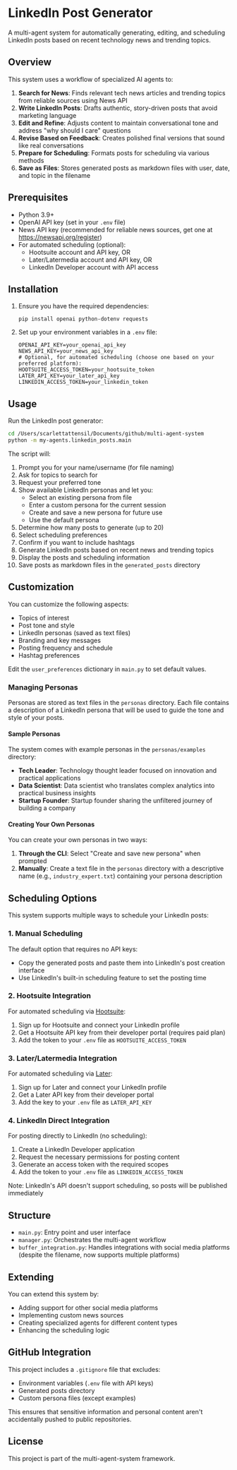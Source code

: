 # LinkedIn Post Generator

A multi-agent system for automatically generating, editing, and scheduling LinkedIn posts based on recent technology news and trending topics.

## Overview

This system uses a workflow of specialized AI agents to:

1. **Search for News**: Finds relevant tech news articles and trending topics from reliable sources using News API
2. **Write LinkedIn Posts**: Drafts authentic, story-driven posts that avoid marketing language
3. **Edit and Refine**: Adjusts content to maintain conversational tone and address "why should I care" questions
4. **Revise Based on Feedback**: Creates polished final versions that sound like real conversations
5. **Prepare for Scheduling**: Formats posts for scheduling via various methods
6. **Save as Files**: Stores generated posts as markdown files with user, date, and topic in the filename

## Prerequisites

- Python 3.9+
- OpenAI API key (set in your `.env` file)
- News API key (recommended for reliable news sources, get one at https://newsapi.org/register)
- For automated scheduling (optional):
  - Hootsuite account and API key, OR
  - Later/Latermedia account and API key, OR
  - LinkedIn Developer account with API access

## Installation

1. Ensure you have the required dependencies:
   ```
   pip install openai python-dotenv requests
   ```

2. Set up your environment variables in a `.env` file:
   ```
   OPENAI_API_KEY=your_openai_api_key
   NEWS_API_KEY=your_news_api_key
   # Optional, for automated scheduling (choose one based on your preferred platform):
   HOOTSUITE_ACCESS_TOKEN=your_hootsuite_token
   LATER_API_KEY=your_later_api_key
   LINKEDIN_ACCESS_TOKEN=your_linkedin_token
   ```

## Usage

Run the LinkedIn post generator:

```bash
cd /Users/scarlettattensil/Documents/github/multi-agent-system
python -m my-agents.linkedin_posts.main
```

The script will:
1. Prompt you for your name/username (for file naming)
2. Ask for topics to search for
3. Request your preferred tone
4. Show available LinkedIn personas and let you:
   - Select an existing persona from file
   - Enter a custom persona for the current session
   - Create and save a new persona for future use
   - Use the default persona
5. Determine how many posts to generate (up to 20)
6. Select scheduling preferences
7. Confirm if you want to include hashtags
8. Generate LinkedIn posts based on recent news and trending topics
9. Display the posts and scheduling information
10. Save posts as markdown files in the `generated_posts` directory

## Customization

You can customize the following aspects:
- Topics of interest
- Post tone and style
- LinkedIn personas (saved as text files)
- Branding and key messages
- Posting frequency and schedule
- Hashtag preferences

Edit the `user_preferences` dictionary in `main.py` to set default values.

### Managing Personas

Personas are stored as text files in the `personas` directory. Each file contains a description of a LinkedIn persona that will be used to guide the tone and style of your posts.

#### Sample Personas

The system comes with example personas in the `personas/examples` directory:

- **Tech Leader**: Technology thought leader focused on innovation and practical applications
- **Data Scientist**: Data scientist who translates complex analytics into practical business insights
- **Startup Founder**: Startup founder sharing the unfiltered journey of building a company

#### Creating Your Own Personas

You can create your own personas in two ways:

1. **Through the CLI**: Select "Create and save new persona" when prompted
2. **Manually**: Create a text file in the `personas` directory with a descriptive name (e.g., `industry_expert.txt`) containing your persona description

## Scheduling Options

This system supports multiple ways to schedule your LinkedIn posts:

### 1. Manual Scheduling

The default option that requires no API keys:
- Copy the generated posts and paste them into LinkedIn's post creation interface
- Use LinkedIn's built-in scheduling feature to set the posting time

### 2. Hootsuite Integration

For automated scheduling via [Hootsuite](https://hootsuite.com):
1. Sign up for Hootsuite and connect your LinkedIn profile
2. Get a Hootsuite API key from their developer portal (requires paid plan)
3. Add the token to your `.env` file as `HOOTSUITE_ACCESS_TOKEN`

### 3. Later/Latermedia Integration

For automated scheduling via [Later](https://later.com):
1. Sign up for Later and connect your LinkedIn profile
2. Get a Later API key from their developer portal
3. Add the key to your `.env` file as `LATER_API_KEY`

### 4. LinkedIn Direct Integration

For posting directly to LinkedIn (no scheduling):
1. Create a LinkedIn Developer application
2. Request the necessary permissions for posting content
3. Generate an access token with the required scopes
4. Add the token to your `.env` file as `LINKEDIN_ACCESS_TOKEN`

Note: LinkedIn's API doesn't support scheduling, so posts will be published immediately

## Structure

- `main.py`: Entry point and user interface
- `manager.py`: Orchestrates the multi-agent workflow
- `buffer_integration.py`: Handles integrations with social media platforms (despite the filename, now supports multiple platforms)

## Extending

You can extend this system by:
- Adding support for other social media platforms
- Implementing custom news sources
- Creating specialized agents for different content types
- Enhancing the scheduling logic

## GitHub Integration

This project includes a `.gitignore` file that excludes:

- Environment variables (`.env` file with API keys)
- Generated posts directory
- Custom persona files (except examples)

This ensures that sensitive information and personal content aren't accidentally pushed to public repositories.

## License

This project is part of the multi-agent-system framework.
